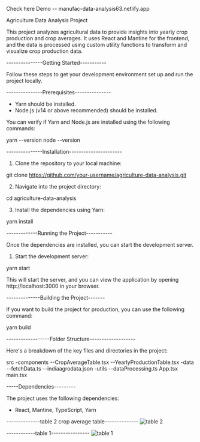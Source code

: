 Check here
Demo  --  manufac-data-analysis63.netlify.app


Agriculture Data Analysis Project

This project analyzes agricultural data to provide insights into yearly crop production and crop averages. It uses React and Mantine for the frontend, and the data is processed using custom utility functions to transform and visualize crop production data.



---------------Getting Started-----------

Follow these steps to get your development environment set up and run the project locally.

---------------Prerequisites---------------

- Yarn should be installed.
- Node.js (v14 or above recommended) should be installed.

You can verify if Yarn and Node.js are installed using the following commands:

yarn --version
node --version



---------------Installation----------------------

1. Clone the repository to your local machine:

git clone https://github.com/your-username/agriculture-data-analysis.git

2. Navigate into the project directory:

cd agriculture-data-analysis

3. Install the dependencies using Yarn:

yarn install



-------------Running the Project-----------

Once the dependencies are installed, you can start the development server.

1. Start the development server:

yarn start

This will start the server, and you can view the application by opening http://localhost:3000 in your browser.






--------------Building the Project-------

If you want to build the project for production, you can use the following command:

yarn build




------------------Folder Structure-------------------

Here's a breakdown of the key files and directories in the project:

src
-components
      --CropAverageTable.tsx
      --YearlyProductionTable.tsx
-data
      --fetchData.ts
      --indiaagrodata.json
-utils
      --dataProcessing.ts
App.tsx
main.tsx




-----Dependencies---------

The project uses the following dependencies:

- React, Mantine, TypeScript, Yarn


--------------table 2  crop average table--------------
![table 2 ](https://github.com/user-attachments/assets/2a185c2d-5631-438d-998f-1fd306180c0a)



------------table 1----------------
![table 1 ](https://github.com/user-attachments/assets/730f2965-3db4-4238-8eb4-0daba4e3e999)



